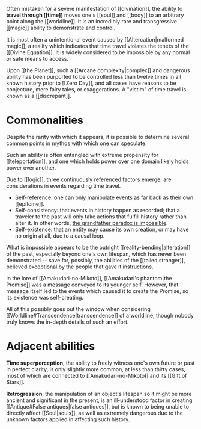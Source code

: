 Often mistaken for a severe manifestation of [[divination]], the ability to **travel through [[time]]** moves one's [[soul]] and [[body]] to an arbitrary point along the [[worldline]]. It is an incredibly rare and transgressive [[magic]] ability to demonstrate and control. 

It is most often a unintentional event caused by [[Altercation|malformed magic]], a reality which indicates that time travel violates the tenets of the [[Divine Equation]]. It is widely considered to be impossible by any normal or safe means to access.

Upon [[the Planet]], such a [[Arcane complexity|complex]] and dangerous ability has been purported to be controlled less than twelve times in all known history prior to [[Zero Day]], and all cases have reasons to be conjecture, mere fairy tales, or exaggerations. A "victim" of time travel is known as a [[discrepant]]. 

# Commonalities
Despite the rarity with which it appears, it is possible to determine several common points in mythos with which one can speculate.

Such an ability is often entangled with extreme propensity for [[teleportation]], and one which holds power over one domain likely holds power over another.

Due to [[logic]], three continuously referenced factors emerge, are considerations in events regarding time travel.
- Self-reference: one can only manipulate events as far back as their own [[epitome]].
- Self-consistency: that events in history happen as recorded; that a traveler to the past will only take actions that fulfill history rather than alter it. In other words, [the grandfather paradox is impossible](https://en.wikipedia.org/wiki/Novikov_self-consistency_principle). 
- Self-existence: that an entity may cause its own creation, or may have no origin at all, due to a causal loop.

What is impossible appears to be the outright [[reality-bending|alteration]] of the past, especially beyond one's own lifespan, which has never been demonstrated -- save for, possibly, the abilities of the [[tailed stranger]], believed exceptional by the people that gave it instructions.

In the lore of [[Amakudari-no-Mikoto]], [[Amakudari's phantom|the Promise]] was a message conveyed to its younger self. However, that message itself led to the events which caused it to create the Promise, so its existence was self-creating.

All of this possibly goes out the window when considering [[Worldline#Transcendence|transcendence]] of a worldline, though nobody truly knows the in-depth details of such an effort.

# Adjacent abilities
**Time superperception**, the ability to freely witness one's own future or past in perfect clarity, is only slightly more common, at less than thirty cases, most of which are connected to [[Amakudari-no-Mikoto]] and its [[Gift of Stars]].

**Retrogression**, the manipulation of an object's lifespan so it might be more ancient and significant in the present, is an ill-understood factor in creating [[Antique#False antiques|false antiques]], but is known to being unable to directly affect [[Soul|souls]], as well as extremely dangerous due to the unknown factors applied in affecting such history.